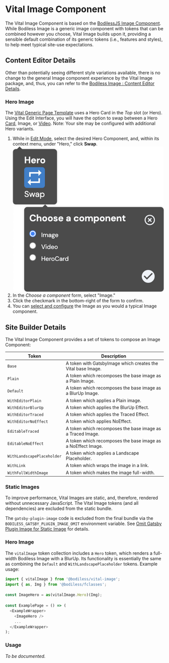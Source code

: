 # Vital Image Component

The Vital Image Component is based on the [BodilessJS Image Component](/Components/Image/). While
Bodiless Image is a generic image component with tokens that can be combined however you choose,
Vital Image builds upon it, providing a sensible default combination of its generic tokens (i.e.,
features and styles), to help meet typical site-use expectations.

## Content Editor Details

Other than potentially seeing different style variations available, there is no change to the
general Image component experience by the Vital Image package, and, thus, you can refer to the
[Bodiless Image : Content Editor Details](/Components/Image/#content-editor-details).

### Hero Image

The [Vital Generic Page Template](../VitalTemplates/Generic) uses a Hero Card in the _Top_ slot (or
Hero). Using the Edit Interface, you will have the option to swap between a Hero
[Card](../VitalCard/#hero-card), Image, or [Video](../VitalYouTube/#hero-video). Note: Your site may
be configured with additional Hero variants.

01. While in [Edit Mode](/ContenteditorUserGuide/#edit-mode), select the desired Hero Component,
    and, within its context menu, under "Hero," click **Swap**.  
    ![Hero Swap Image](./assets/HeroSwapImage.jpg ':size=292')
01. In the _Choose a component_ form, select "Image."
01. Click the checkmark in the bottom-right of the form to confirm.
01. You can [select and configure](/Components/Image/#select-and-configure-an-image) the Image as
    you would a typical Image component.

## Site Builder Details

The Vital Image Component provides a set of tokens to compose an Image Component:

| Token                      | Description                                                  |
| -------------------------- | ------------------------------------------------------------ |
| `Base`                     | A token with GatsbyImage which creates the Vital base Image. |
| `Plain`                    | A token which recomposes the base image as a Plain Image.    |
| `Default`                  | A token which recomposes the base image as a BlurUp Image.   |
| `WithEditorPlain`          | A token which applies a Plain image.                         |
| `WithEditorBlurUp`         | A token which applies the BlurUp Effect.                     |
| `WithEditorTraced`         | A token which applies the Traced Effect.                     |
| `WithEditorNoEffect`       | A token which applies NoEffect.                              |
| `EditableTraced`           | A token which recomposes the base image as a Traced Image.   |
| `EditableNoEffect`         | A token which recomposes the base image as a NoEffect Image. |
| `WithLandscapePlaceholder` | A token which applies a Landscape Placeholder.               |
| `WithLink`                 | A token which wraps the image in a link.                     |
| `WithFullWidthImage`       | A token which makes the image full-width.                    |

### Static Images

To improve performance, Vital Images are static, and, therefore, rendered without unnecessary
JavaScript. The Vital Image tokens (and all dependencies) are excluded from the static bundle.

The `gatsby-plugin-image` code is excluded from the final bundle via the
`BODILESS_GATSBY_PLUGIN_IMAGE_OMIT` environment variable. See [Omit Gatsby Plugin Image for Static
Image](/Design/GatsbyTheme#omit-gatsby-plugin-image-for-static-image) for details.

### Hero Image

The `vitalImage` token collection includes a `Hero` token, which renders a full-width Bodiless Image
with a BlurUp. Its functionality is essentially the same as combining the `Default` and
`WithLandscapePlaceholder` tokens. Example usage:

```js
import { vitalImage } from '@bodiless/vital-image';
import { as, Img } from '@bodiless/fclasses';

const ImageHero = as(vitalImage.Hero)(Img);

const ExamplePage = () => (
  <ExampleWrapper>
    <ImageHero />
    ...
  </ExampleWrapper>
);
```

### Usage

_To be documented._
